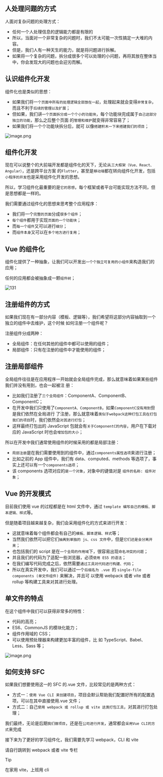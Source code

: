 ## 人处理问题的方式

人面对复杂问题的处理方式：

- 任何一个人处理信息的逻辑能力都是有限的
- 所以，当面对一个非常复杂的问题时，我们不太可能一次性搞定一大堆的内容。
- 但是，我们人有一种天生的能力，就是将问题进行拆解。
- 如果将一个复杂的问题，拆分成很多个可以处理的小问题，再将其放在整体当中，你会发现大的问题也会迎刃而解。

## 认识组件化开发

组件化也是类似的思想：

- 如果我们将一`个页面中所有的处理逻辑全部放在一起`，处理起来就会变得`非常复杂`，而且不利于`后续的管理以及扩展`；
- 但如果，我们讲`一个页面拆分成一个个小的功能块`，每个功能块完成属于`自己这部分独立的功能`，那么之后整个页面
  的`管理和维护`就变得非常容易了；
- 如果我们将一个个功能块拆分后，就可
  以像`搭建积木一下来搭建我们的项目`；

![image.png](https://img11.360buyimg.com/ddimg/jfs/t1/98296/33/19516/360146/61419251E5fd85321/76a2f11845dc0414.png)

## 组件化开发

现在可以说整个的大前端开发都是组件化的天下，无论从`三大框架（Vue、React、Angular）`，还是跨平台方案
的`Flutter`，甚至是`移动端`都在转向组件化开发，包括`小程序的开发`也是采用组件化开发的思想。

所以，学习组件化最重要的是`它的思想`，每个框架或者平台可能实现方法不同，但是思想都是一样的。

我们需要通过组件化的思想来思考整个应用程序：

- 我们将一个`完整的页面`分成`很多个组件`；
- `每个组件`都用于实现`页面的一个功能块`；
- 而`每一个组件`又可以进行`细分`；
- 而`组件本身`又可以在`多个地方进行复用`；

## Vue 的组件化

组件化提供了一种抽象，让我们可以开发出`一个个独立可复用的小组件`来构造我们的应用；

任何的应用都会被抽象成一颗`组件树`；

![131](https://cn.vuejs.org/images/components.png)

## 注册组件的方式

如果我们现在有一部分内容（模板、逻辑等），我们希望将这部分内容抽取到一个独立的组件中去维护，这个时候
如何注册一个组件呢？

注册组件分成两种：

- 全局组件：在任何其他的组件中都可以使用的组件；
- 局部组件：只有在注册的组件中才能使用的组件；

## 注册局部组件

全局组件往往是在应用程序一开始就会全局组件完成，那么就意味着如果某些组件我们并没有用到，也会一起被注
册：

- 比如我们注册了`三个全局组件`：ComponentA、ComponentB、ComponentC；
- 在开发中我们只使用了`ComponentA、ComponentB`，如果`ComponentC没有用到`但是我们依然在全局进行
  了注册，那么就意味着`类似于webpack这种打包工具在打包我们的项目`时，我们依然会`对其进行打包`；
- 这样最终打包出的 JavaScript 包就会有`关于ComponentC的内容`，用户在下载对应的 JavaScript 时也会`增加包的大小`；

所以在开发中我们通常使用组件的时候采用的都是局部注册：

- `局部注册`是在我们需要使用到的组件中，通过`components属性选项`来进行注册；
- 比如之前的 App 组件中，我们有 data、computed、methods 等选项了，事实上还可以有一个`components选项`；
- 该 components 选项对应的`是一个对象`，对象中的键值对是 `组件的名称: 组件对象`；

## Vue 的开发模式

目前我们使用 vue 的过程都是在 html 文件中，通过 `template 编写自己的模板、脚本逻辑、样式`等。

但是随着项目越来越复杂，我们会采用组件化的方式来进行开发：

- 这就意味着每个组件都会有自己的`模板、脚本逻辑、样式`等；
- 当然我们依然可以把它们`抽离到单独的 js、css 文件`中，但是`它们还是会分离开来`；
- 也包括我们的 script 是在`一个全局的作用域`下，很容易出现`命名冲突的问题`；
- 并且我们的代码为了适配一些浏览器，必须`使用 ES5 的语法`；
- 在我们编写代码完成之后，依然需要`通过工具对代码进行构建、代码`；
- 所以在真实开发中，我们可以通过一个`后缀名为 .vue `的 `single-file components (单文件组件)` 来解决，并且可
  以使用 webpack 或者 vite 或者 rollup 等构建工具来对其进行处理。

## 单文件的特点

在这个组件中我们可以获得非常多的特性：

- 代码的高亮；
- ES6、CommonJS 的模块化能力；
- 组件作用域的 CSS；
- 可以使用预处理器来构建更加丰富的组件，比
  如 TypeScript、Babel、Less、Sass 等；

![image.png](https://img11.360buyimg.com/ddimg/jfs/t1/80725/36/16840/51969/61419519E000d1cda/a75847d80cecd40f.png)

## 如何支持 SFC

如果我们想要使用这一的 SFC 的.vue 文件，比较常见的是两种方式：

- 方式一：`使用 Vue CLI 来创建项目`，项目会默认帮助我们配置好所有的配置选项，可以在其中直接使用.vue 文件；
- 方式二：自己`使用 webpack 或 rollup 或 vite 这类打包工具`，对其进行打包处理；

我们最终，无论是后期`我们做项目`，还是在`公司进行开发`，通常都会`采用Vue CLI的方式`来完成

接下来为了更好的学习组件化，我们需要先学习 webpack，CLI 和 vite

请自行跳转到 webpack 或者 vite 专栏

> [!tip]
> 在家用 vite，上班用 cli
